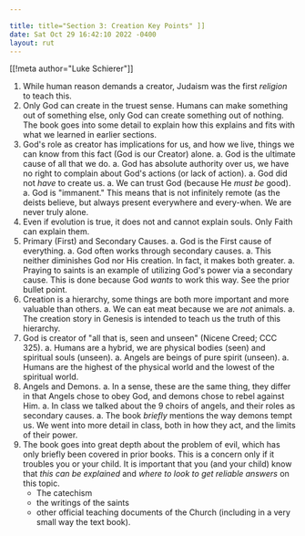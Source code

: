 ```yaml
---

title: title="Section 3: Creation Key Points" ]]
date: Sat Oct 29 16:42:10 2022 -0400
layout: rut
---
```


[[!meta author="Luke Schierer"]]

1. While human reason demands a creator, Judaism was the first *religion* to
   teach this. 
1. Only God can create in the truest sense.  Humans can make something out of
   something else, only God can create something out of nothing.  The book goes
   into some detail to explain how this explains and fits with what we learned
   in earlier sections.
1. God's role as creator has implications for us, and how we live, things we can
   know from this fact (God is our Creator) alone.
   a. God is the ultimate cause of all that we do.
   a. God has absolute authority over us, we have no right to complain about
      God's actions (or lack of action).
   a. God did not *have* to create us. 
   a. We can trust God (because He *must be* good).
   a. God is "immanent."  This means that is not infinitely remote (as the
      deists believe, but always present everywhere and every-when.  We are never
      truly alone.
1. Even if evolution is true, it does not and cannot explain souls.  Only Faith
   can explain them. 
1. Primary (First) and Secondary Causes. 
   a. God is the First cause of everything.
   a. God often works through secondary causes.
   a. This neither diminishes God nor His creation.  In fact, it makes both
      greater.
   a. Praying to saints is an example of utilizing God's power via a secondary
      cause.  This is done because God *wants* to work this way.  See the prior
      bullet point.
1. Creation is a hierarchy, some things are both more important and more
   valuable than others. 
   a. We can eat meat because we are *not* animals. 
   a. The creation story in Genesis is intended to teach us the truth of this
      hierarchy.
1. God is creator of "all that is, seen and unseen" (Nicene Creed; CCC 325).
   a. Humans are a hybrid, we are physical bodies (seen) and spiritual souls
      (unseen).
   a. Angels are beings of pure spirit (unseen).
   a. Humans are the highest of the physical world and the lowest of the
      spiritual world.
1. Angels and Demons.
   a. In a sense, these are the same thing, they differ in that Angels chose to
      obey God, and demons chose to rebel against Him.
   a. In class we talked about the 9 choirs of angels, and their roles as
      secondary causes.
   a. The book *briefly* mentions the way demons tempt us. We went into more
      detail in class, both in how they act, and the limits of their power.
1. The book goes into great depth about the problem of evil, which has only
   briefly been covered in prior books.  This is a concern only if it troubles
   you or your child.  It is important that you (and your child) know that *this
   can be explained* and *where to look to get reliable answers* on this topic.
   * The catechism
   * the writings of the saints
   * other official teaching documents of the Church (including in a very small
     way the text book).

